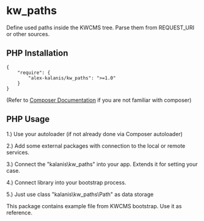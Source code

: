 # kw_paths

Define used paths inside the KWCMS tree. Parse them from REQUEST_URI or other sources.

## PHP Installation

```
{
    "require": {
        "alex-kalanis/kw_paths": ">=1.0"
    }
}
```

(Refer to [Composer Documentation](https://github.com/composer/composer/blob/master/doc/00-intro.md#introduction) if you are not
familiar with composer)


## PHP Usage

1.) Use your autoloader (if not already done via Composer autoloader)

2.) Add some external packages with connection to the local or remote services.

3.) Connect the "kalanis\kw_paths" into your app. Extends it for setting your case.

4.) Connect library into your bootstrap process.

5.) Just use class "kalanis\kw_paths\Path" as data storage

This package contains example file from KWCMS bootstrap. Use it as reference.
